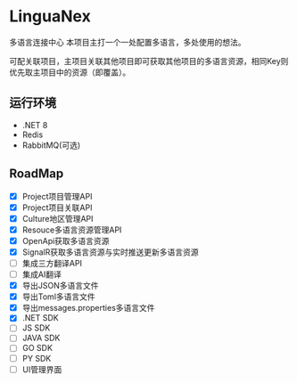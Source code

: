# LinguaNex
多语言连接中心
本项目主打一个一处配置多语言，多处使用的想法。

可配关联项目，主项目关联其他项目即可获取其他项目的多语言资源，相同Key则优先取主项目中的资源（即覆盖）。

## 运行环境
- .NET 8
- Redis
- RabbitMQ(可选)

## RoadMap
- [x] Project项目管理API
- [x] Project项目关联API
- [x] Culture地区管理API
- [x] Resouce多语言资源管理API
- [x] OpenApi获取多语言资源
- [x] SignalR获取多语言资源与实时推送更新多语言资源
- [ ] 集成三方翻译API
- [ ] 集成AI翻译
- [x] 导出JSON多语言文件
- [x] 导出Toml多语言文件
- [x] 导出messages.properties多语言文件
- [x] .NET SDK
- [ ] JS SDK
- [ ] JAVA SDK
- [ ] GO SDK
- [ ] PY SDK
- [ ] UI管理界面

